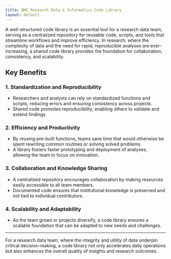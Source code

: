 ```yaml
---
title: BMC Research Data & Informatics Code Library
layout: default
---
```

A well-structured code library is an essential tool for a research data team, serving as a centralized repository for reusable code, scripts, and tools that streamline workflows and improve efficiency. In research, where the complexity of data and the need for rapid, reproducible analyses are ever-increasing, a shared code library provides the foundation for collaboration, consistency, and scalability.

## Key Benefits

### **1. Standardization and Reproducibility**
- Researchers and analysts can rely on standardized functions and scripts, reducing errors and ensuring consistency across projects.
- Shared code promotes reproducibility, enabling others to validate and extend findings.

### **2. Efficiency and Productivity**
- By reusing pre-built functions, teams save time that would otherwise be spent rewriting common routines or solving solved problems.
- A library fosters faster prototyping and deployment of analyses, allowing the team to focus on innovation.

### **3. Collaboration and Knowledge Sharing**
- A centralized repository encourages collaboration by making resources easily accessible to all team members.
- Documented code ensures that institutional knowledge is preserved and not tied to individual contributors.

### **4. Scalability and Adaptability**
- As the team grows or projects diversify, a code library ensures a scalable foundation that can be adapted to new needs and challenges.

---

For a research data team, where the integrity and utility of data underpin critical decision-making, a code library not only accelerates daily operations but also enhances the overall quality of insights and research outcomes.
